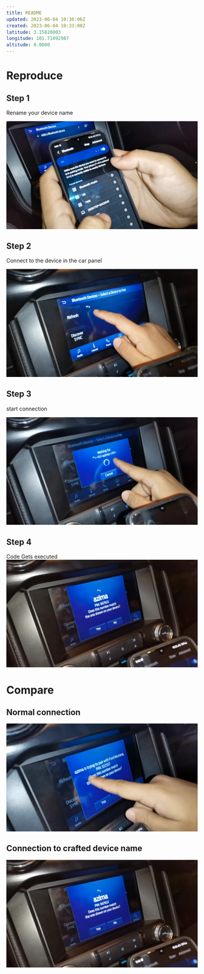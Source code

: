 ```yaml
---
title: README
updated: 2023-06-04 10:36:06Z
created: 2023-06-04 10:33:00Z
latitude: 3.15820003
longitude: 101.71092987
altitude: 0.0000
---
```


# Reproduce
## Step 1
Rename your device name

![0bf472af1715e3e5d2922214eea2a2f0.png](../_resources/0bf472af1715e3e5d2922214eea2a2f0.png)

## Step 2
Connect to the device in the car panel

![cf5f60a51fbb5b744f60ce61a528cfa4.png](../_resources/cf5f60a51fbb5b744f60ce61a528cfa4.png)

## Step 3
 start connection
 
 ![601287040313ef0e7e69df3f8b7c0183.png](../_resources/601287040313ef0e7e69df3f8b7c0183.png)
 
 ## Step 4
 Code Gets executed
 ![d134e13f45fb1b64c83dfa16e3298699.png](../_resources/d134e13f45fb1b64c83dfa16e3298699.png)

# Compare
## Normal connection
![3b0958e2cb5e460966dbe72b1d815df7.png](../_resources/3b0958e2cb5e460966dbe72b1d815df7.png)

## Connection to crafted device name
![08b619782eca3cb2e7984cfc42b818cd.png](../_resources/08b619782eca3cb2e7984cfc42b818cd.png)